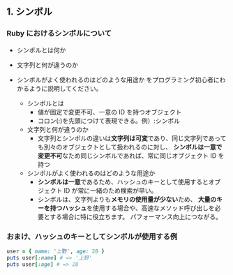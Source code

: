 ## 1. シンボル

### Ruby におけるシンボルについて

- シンボルとは何か
- 文字列と何が違うのか
- シンボルがよく使われるのはどのような用途か
  をプログラミング初心者にわかるように説明してください。

  - シンボルとは
    - 値が固定で変更不可、一意の ID を持つオブジェクト
    - コロン(:)を先頭につけて表現できる。例）:シンボル
  - 文字列と何が違うのか
    - 文字列とシンボルの違いは**文字列は可変**であり、同じ文字列であっても別々のオブジェクトとして扱われるのに対し、
      **シンボルは一意で変更不可**なため同じシンボルであれば、常に同じオブジェクト ID を持つ
  - シンボルがよく使われるのはどのような用途か
    - **シンボルは一意**であるため、ハッシュのキーとして使用するとオブジェクト ID が常に一緒のため検索が早い。
    - シンボルは、文字列よりも**メモリの使用量が少ない**ため、
      **大量のキーを持つハッシュ**を使用する場合や、高速なメソッド呼び出しを必要とする場合に特に役立ちます。
      パフォーマンス向上につながる。

### おまけ、ハッシュのキーとしてシンボルが使用する例

```ruby
user = { name: '上野', age: 28 }
puts user[:name] # => '上野'
puts user[:age] # => 28
```
